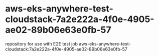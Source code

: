 # aws-eks-anywhere-test-cloudstack-7a2e222a-4f0e-4905-ae02-89b06e63e0fb-57
repository for use with E2E test job aws-eks-anywhere-test-cloudstack:7a2e222a-4f0e-4905-ae02-89b06e63e0fb-57
